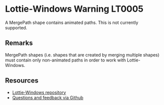 ﻿[comment]: # (name:CombiningAnimatedShapesIsNotSupported)
[comment]: # (text:Combining animated shapes is not supported.)

# Lottie-Windows Warning LT0005

A MergePath shape contains animated paths. This is not currently supported.

## Remarks
MergePath shapes (i.e. shapes that are created by merging multiple shapes) must
contain only non-animated paths in order to work with Lottie-Windows.

## Resources

* [Lottie-Windows repository](https://aka.ms/lottie)
* [Questions and feedback via Github](https://github.com/windows-toolkit/Lottie-Windows/issues)
